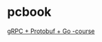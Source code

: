 # pcbook

[gRPC + Protobuf + Go -course](https://dev.to/techschoolguru/the-complete-grpc-course-protobuf-go-java-2af6)
